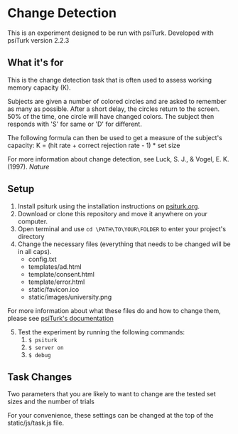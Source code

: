 # Change Detection

This is an experiment designed to be run with psiTurk.
Developed with psiTurk version 2.2.3

## What it's for

This is the change detection task that is often used to assess working memory capacity (K).

Subjects are given a number of colored circles and are asked to remember as many as possible.
After a short delay, the circles return to the screen. 50% of the time, one circle will have changed colors.
The subject then responds with 'S' for same or 'D' for different.

The following formula can then be used to get a measure of the subject's capacity:
K = (hit rate + correct rejection rate - 1) * set size  

For more information about change detection, see Luck, S. J., & Vogel, E. K. (1997). *Nature*

## Setup

1. Install psiturk using the installation instructions on [psiturk.org](psiturk.org).
2. Download or clone this repository and move it anywhere on your computer.
3. Open terminal and use `cd \PATH\TO\YOUR\FOLDER` to enter your project's directory
4. Change the necessary files (everything that needs to be changed will be in all caps).
	- config.txt
	- templates/ad.html
	- template/consent.html
	- template/error.html
	- static/favicon.ico
	- static/images/university.png

For more information about what these files do and how to change them, please see [psiTurk's documentation](https://psiturk.readthedocs.io/en/latest/)

5. Test the experiment by running the following commands:
	1. `$ psiturk`
	2. `$ server on`
	3. `$ debug` 

## Task Changes

Two parameters that you are likely to want to change are the tested set sizes and the number of trials

For your convenience, these settings can be changed at the top of the static/js/task.js file.
